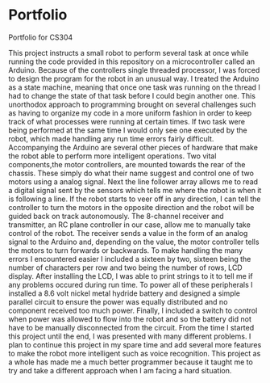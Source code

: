 # Portfolio
Portfolio for CS304

This project instructs a small robot to perform several task at once while running the code provided in this repository on a microcontroller called an Arduino. Because of the controllers single threaded processor, I was forced to design the program for the robot in an unusual way. I treated the Arduino as a state machine, meaning that once one task was running on the thread I had to change the state of that task before I could begin another one. This unorthodox approach to programming brought on several challenges such as having to organize my code in a more uniform fashion in order to keep track of what processes were running at certain times. If two task were being performed at the same time I would only see one executed by the robot, which made handling any run time errors fairly difficult. 
  Accompanying the Arduino are several other pieces of hardware that make the robot able to perform more intelligent operations. Two vital components,the motor controllers, are mounted towards the rear of the chassis. These simply do what their name suggest and control one of two motors using a analog signal. Next the line follower array allows me to read a digital signal sent by the sensors which tells me where the robot is when it is following a line. If the robot starts to veer off in any direction, I can tell the controller to turn the motors in the opposite direction and the robot will be guided back on track autonomously. The 8-channel receiver and transmitter, an RC plane controller in our case, allow me to manually take control of the robot. The receiver sends a value in the form of an analog signal to the Arduino and, depending on the value, the motor controller tells the motors to turn forwards or backwards. To make handling the many errors I encountered easier I included a sixteen by two, sixteen being the number of characters per row and two being the number of rows, LCD display. After installing the LCD, I was able to print strings to it to tell me if any problems occured during run time. To power all of these peripherals I installed a 8.6 volt nickel metal hydride battery and designed a simple parallel circuit to ensure the power was equally distributed and no component received too much power. Finally, I included a switch to control when power was allowed to flow into the robot and so the battery did not have to be manually disconnected from the circuit. 
  From the time I started this project until the end, I was presented with many different problems. I plan to continue this project in my spare time and add several more features to make the robot more intelligent such as voice recognition. This project as a whole has made me a much better programmer because it taught me to try and take a different approach when I am facing a hard situation. 

  
